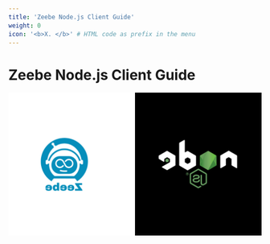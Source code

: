 ```yaml
---
title: 'Zeebe Node.js Client Guide'
weight: 0
icon: '<b>X. </b>' # HTML code as prefix in the menu
---
```


# Zeebe Node.js Client Guide

<img src="/img/Zeebe-Node Thumbnail.png"/>
